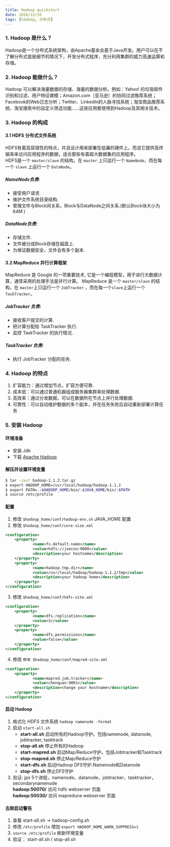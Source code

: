```yaml
---
title: Hadoop quickstart
date: 2016/12/16
tags: [hadoop, 分布式]
---
```


### 1. Hadoop 是什么？
Hadoop是一个分布式系统架构，由Apache基金会基于Java开发。用户可以在不了解分布式底层细节的情况下，开发分布式程序，充分利用集群的威力高速运算和存储。 

### 2. Hadoop 能做什么？
Hadoop 可以解决海量数据的存储、海量的数据分析。例如：Yahoo! 的垃圾邮件识别和过滤、用户特征建模；Amazon.com（亚马逊）的协同过滤推荐系统；Facebook的Web日志分析；Twitter、LinkedIn的人脉寻找系统；淘宝商品推荐系统、淘宝搜索中的自定义筛选功能......这些应用都使用到Hadoop及其相关技术。

### 3. Hadoop 的构成

#### 3.1 HDFS 分布式文件系统

HDFS有着高容错性的特点，并且设计用来部署在低廉的硬件上。而且它提供高传输率来访问应用程序的数据，适合那些有着超大数据集的应用程序。  
HDFS是一个 `master/slave` 的结构，在 `master` 上只运行一个 `NameNode`，而在每一个 `slave` 上运行一个 `DataNode`。 
##### NameNode负责: 
- 接受用户请求. 
- 维护文件系统目录结构. 
- 管理文件与Block间关系，Block与DataNode之间关系.(默认Block块大小为64M ) 

##### DataNode负责: 
- 存储文件. 
- 文件被分成Block存储在磁盘上. 
- 为保证数据安全，文件会有多个副本. 

#### 3.2 MapReduce 并行计算框架 
MapReduce 是 Google 的一项重要技术, 它是一个编程模型，用于进行大数据计算，通常采用的处理手法是并行计算。 
MapReduce 是一个 `master/slave` 的结构，在 `master`上只运行一个 `JobTracker` ，而在每一个`slave`上运行一个 `TaskTracker`。

##### JobTracker 负责: 
- 接收客户提交的计算. 
- 把计算分配给 TaskTracker 执行. 
- 监控 TaskTracker 的执行情况. 

##### TaskTracker 负责: 
- 执行 JobTracker 分配的任务. 

### 4. Hadoop 的特点
1. 扩容能力：通过增加节点，扩容方便可靠. 
2. 成本低：可以通过普通机器组成服务器集群来处理数据. 
3. 高效率：通过分发数据，可以在数据所在节点上并行处理数据. 
4. 可靠性：可以自动维护数据的多个副本，并在任务失败后自动重新部署计算任务 

### 5. 安装 Hadoop
#### 环境准备
- 安装 Jdk
- 下载 [Apache Hadoop](https://hadoop.apache.org/releases.html) 

#### 解压并设置环境变量
```bash
$ tar -zxvf hadoop-1.1.2.tar.gz
$ export HADOOP_HOME=/usr/local/hadoop/hadoop-1.1.2 
$ export PATH=.:$HADOOP_HOME/bin/:$JAVA_HOME/bin/:$PATH 
$ source /etc/profile
```

#### 配置
1. 修改 `$hadoop_home/conf/hadoop-env.sh` JAVA_HOME 配置 
2. 修改 `$hadoop_home/conf/core-size.xml` 

```xml
<configuration> 
    <property> 
            <name>fs.default.name</name> 
            <value>hdfs://joecnn:9000</value> 
            <description>your hostname</description> 
    </property> 
    <property> 
            <name>hadoop.tmp.dir</name> 
            <value>/usr/local/hadoop/hadoop-1.1.2/tmp</value> 
            <description>your hadoop home</description> 
    </property> 
</configuration> 
```

3. 修改 `$hadoop_home/conf/hdfs-site.xml`

```xml
<configuration> 
    <property> 
            <name>dfs.replication</name> 
            <value>1</value> 
    </property> 
    <property> 
            <name>dfs.permissions</name> 
            <value>false</value> 
    </property> 
</configuration> 
``` 

4. 修改 `修改 $hadoop_home/conf/mapred-site.xml`

```xml
<configuration> 
    <property> 
            <name>mapred.job.tracker</name> 
            <value>chenquan:9001</value> 
            <description>change your hostname</description> 
    </property> 
</configuration> 
```
#### 启动 Hadoop 

1. 格式化 HDFS 文件系统  `hadoop namenode -format` 
2. 启动 `start-all.sh`
    * **start-all.sh** 启动所有的Hadoop守护。包括namenode, datanode, jobtracker, tasktrack 
    * **stop-all.sh** 停止所有的Hadoop 
    * **start-mapred.sh** 启动Map/Reduce守护。包括Jobtracker和Tasktrack 
    * **stop-mapred.sh** 停止Map/Reduce守护 
    * **start-dfs.sh** 启动Hadoop DFS守护.Namenode和Datanode 
    * **stop-dfs.sh** 停止DFS守护 
3. 验证: jps 5个进程，namenode，datanode，jobtracker，tasktracker，secondarynamenode  
   **hadoop:50070/**  访问 hdfs webserver 页面   
   **hadoop:50030/**  访问 mapreduce webserver 页面  

#### 去除启动警告
1. 查看 start-all.sh -> hadoop-config.sh 
2. 修改 `/etc/profile` 增加 `export HADOOP_HOME_WARN_SUPPRESS=1` 
3. `source /etc/profile` 刷新环境变量 
4. 验证： start-all.sh  /  stop-all.sh 